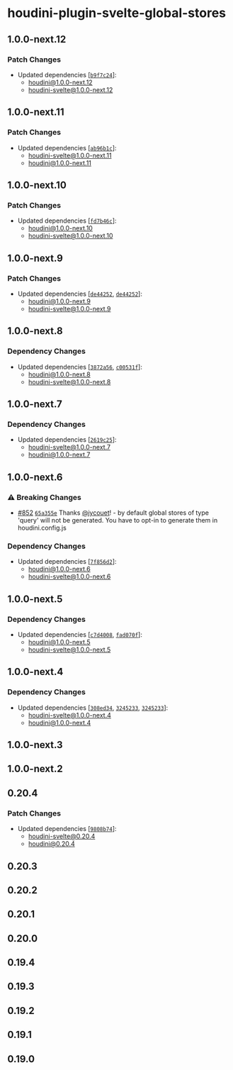 # houdini-plugin-svelte-global-stores

## 1.0.0-next.12

### Patch Changes

-   Updated dependencies [[`b9f7c24`](https://github.com/HoudiniGraphql/houdini/commit/b9f7c241c540b12a0352b4db2c6be63df5ea54d7)]:
    -   houdini@1.0.0-next.12
    -   houdini-svelte@1.0.0-next.12

## 1.0.0-next.11

### Patch Changes

-   Updated dependencies [[`ab96b1c`](https://github.com/HoudiniGraphql/houdini/commit/ab96b1cbdeb33385a36cd72ff5e7a1d04447577b)]:
    -   houdini-svelte@1.0.0-next.11
    -   houdini@1.0.0-next.11

## 1.0.0-next.10

### Patch Changes

-   Updated dependencies [[`fd7b46c`](https://github.com/HoudiniGraphql/houdini/commit/fd7b46c4ab5392e643a6e6bb243697147d13fd2b)]:
    -   houdini@1.0.0-next.10
    -   houdini-svelte@1.0.0-next.10

## 1.0.0-next.9

### Patch Changes

-   Updated dependencies [[`de44252`](https://github.com/HoudiniGraphql/houdini/commit/de442526e7518cc575e8f00b94767fa3d45e6f91), [`de44252`](https://github.com/HoudiniGraphql/houdini/commit/de442526e7518cc575e8f00b94767fa3d45e6f91)]:
    -   houdini@1.0.0-next.9
    -   houdini-svelte@1.0.0-next.9

## 1.0.0-next.8

### Dependency Changes

-   Updated dependencies [[`3872a56`](https://github.com/HoudiniGraphql/houdini/commit/3872a5603b791e2530b3617bf61422e7444a483e), [`c00531f`](https://github.com/HoudiniGraphql/houdini/commit/c00531f9e5e4e57281d845816a3c92ec17faf6b8)]:
    -   houdini@1.0.0-next.8
    -   houdini-svelte@1.0.0-next.8

## 1.0.0-next.7

### Dependency Changes

-   Updated dependencies [[`2619c25`](https://github.com/HoudiniGraphql/houdini/commit/2619c25d643752fb53f9ac812f022463edc8a791)]:
    -   houdini-svelte@1.0.0-next.7
    -   houdini@1.0.0-next.7

## 1.0.0-next.6

### ⚠️ Breaking Changes

-   [#852](https://github.com/HoudiniGraphql/houdini/pull/852) [`65a355e`](https://github.com/HoudiniGraphql/houdini/commit/65a355e68a2c68329356a4d639adf3e1328aa435) Thanks [@jycouet](https://github.com/jycouet)! - by default global stores of type 'query' will not be generated. You have to opt-in to generate them in houdini.config.js

### Dependency Changes

-   Updated dependencies [[`7f856d2`](https://github.com/HoudiniGraphql/houdini/commit/7f856d2b7b716b39bacae84de93b6a718bb10a84)]:
    -   houdini@1.0.0-next.6
    -   houdini-svelte@1.0.0-next.6

## 1.0.0-next.5

### Dependency Changes

-   Updated dependencies [[`c7d4008`](https://github.com/HoudiniGraphql/houdini/commit/c7d4008f67dd9e25cab4e3816d0459ad6ff7c436), [`fad070f`](https://github.com/HoudiniGraphql/houdini/commit/fad070f04bd82acdcd71ecdaed52783f468b5216)]:
    -   houdini@1.0.0-next.5
    -   houdini-svelte@1.0.0-next.5

## 1.0.0-next.4

### Dependency Changes

-   Updated dependencies [[`308ed34`](https://github.com/HoudiniGraphql/houdini/commit/308ed34af9be4913a1d5c9ac998ff53599601667), [`3245233`](https://github.com/HoudiniGraphql/houdini/commit/32452332c446a6a779a687bd80e2278f1e66ceef), [`3245233`](https://github.com/HoudiniGraphql/houdini/commit/32452332c446a6a779a687bd80e2278f1e66ceef)]:
    -   houdini-svelte@1.0.0-next.4
    -   houdini@1.0.0-next.4

## 1.0.0-next.3

## 1.0.0-next.2

## 0.20.4

### Patch Changes

-   Updated dependencies [[`9808b74`](https://github.com/HoudiniGraphql/houdini/commit/9808b74176bc36fd847372ca7973605c725a5e51)]:
    -   houdini-svelte@0.20.4
    -   houdini@0.20.4

## 0.20.3

## 0.20.2

## 0.20.1

## 0.20.0

## 0.19.4

## 0.19.3

## 0.19.2

## 0.19.1

## 0.19.0

